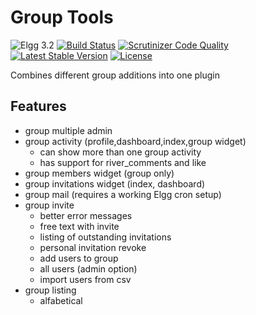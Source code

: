 Group Tools
===========

![Elgg 3.2](https://img.shields.io/badge/Elgg-3.2-green.svg)
[![Build Status](https://scrutinizer-ci.com/g/ColdTrick/group_tools/badges/build.png?b=master)](https://scrutinizer-ci.com/g/ColdTrick/group_tools/build-status/master)
[![Scrutinizer Code Quality](https://scrutinizer-ci.com/g/ColdTrick/group_tools/badges/quality-score.png?b=master)](https://scrutinizer-ci.com/g/ColdTrick/group_tools/?branch=master)
[![Latest Stable Version](https://poser.pugx.org/coldtrick/group_tools/v/stable.svg)](https://packagist.org/packages/coldtrick/group_tools)
[![License](https://poser.pugx.org/coldtrick/group_tools/license.svg)](https://packagist.org/packages/coldtrick/group_tools)

Combines different group additions into one plugin

Features
--------

- group multiple admin
- group activity (profile,dashboard,index,group widget)
	- can show more than one group activity
	- has support for river_comments and like
- group members widget (group only)
- group invitations widget (index, dashboard)
- group mail (requires a working Elgg cron setup)
- group invite
	- better error messages
	- free text with invite
	- listing of outstanding invitations
	- personal invitation revoke
	- add users to group
	- all users (admin option)
	- import users from csv
- group listing
	- alfabetical
